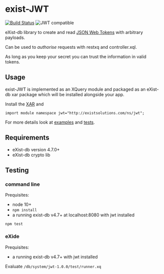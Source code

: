 # exist-JWT

[![Build Status](https://travis-ci.com/eXistSolutions/jwt.svg?token=qmpymKjbSAbb74pPJ4EC&branch=main)](https://travis-ci.com/eXistSolutions/jwt) ![JWT compatible](https://jwt.io/img/badge-compatible.svg)

eXist-db library to create and read [JSON Web Tokens](jwt.io) with arbitrary payloads.

Can be used to _authorise_ requests with restxq and controller.xql.

As long as you keep your secret you can trust the information in valid tokens. 

## Usage

exist-JWT is implemented as an XQuery module and packaged as an eXist-db xar package which will be installed alongside your app.

Install the [XAR](https://github.com/eXistSolutions/jwt/releases/) and

    import module namespace jwt="http://existsolutions.com/ns/jwt";

For more details look at [examples](https://github.com/eXistSolutions/jwt/tree/master/examples) and
[tests](https://github.com/eXistSolutions/jwt/tree/master/test).

## Requirements

- eXist-db version 4.7.0+
- eXist-db crypto lib

## Testing

### command line

Prequisites:

- node 10+
- `npm install`
- a running exist-db v4.7+ at localhost:8080 with jwt installed

`npm test`


### eXide

Prequisites:

- a running exist-db v4.7+ with jwt installed

Evaluate `/db/system/jwt-1.0.0/test/runner.xq`
